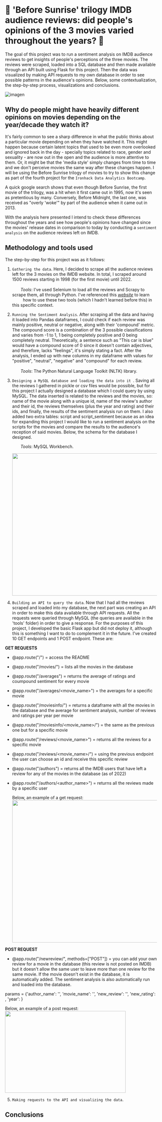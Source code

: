 # 🎥 'Before Sunrise' trilogy IMDB audience reviews: did people's opinions of the 3 movies varied throughout the years? 🎥

The goal of this project was to run a sentiment analysis on IMDB audience reviews to get insights of people's perceptions of the three movies. The reviews were scraped, loaded into a SQL database and then made available through an API built using Flask for this project. Then the data was visualized by making API requests to my own database in order to see possible patterns in the audience's opinions.
Below, some contextualization, the step-by-step process, visualizations and conclusions.

![imagen](https://user-images.githubusercontent.com/109185207/221367485-ef9522f6-0467-46ee-9c2b-1dea7c33fdd7.png)


## Why do people might have heavily different opinions on movies depending on the year/decade they watch it?

It's fairly common to see a sharp difference in what the public thinks about a particular movie depending on when they have watched it. This might happen because certain latent topics that used to be even more overlooked and ignored back in the day - specially topics related to race, gender and sexuality - are now out in the open and the audience is more attentive to them. Or, it might be that the 'media style' simply changes from time to time and we don't perceive movies the same way after these changes happen. I will be using the Before Sunrise trilogy of movies to try to show this change as part of the fourth project for the ``Ironhack Data Analytics Bootcamp``.

A quick google search shows that even though Before Sunrise, the first movie of the trilogy, was a hit when it first came out in 1995, now it's seen as pretentious by many. Conversely, Before Midnight, the last one, was received as "overly 'woke'" by part of the audience when it came out in 2013.

With the analysis here presented I intend to check these differences throughout the years and see how people's opinions have changed since the movies' release dates in comparison to today by conducting a ``sentiment analysis`` on the audience reviews left on IMDB.

## Methodology and tools used

The step-by-step for this project was as it follows:

1. ``Gathering the data``. Here, I decided to scrape all the audience reviews left for the 3 movies on the IMDB website. In total, I scraped around 1500 reviews starting in 1998 (for the first movie) until 2022.  <br/>
                 <br/> &nbsp;&nbsp;&nbsp;&nbsp;&nbsp;&nbsp; *Tools*: I've used Selenium to load all the reviews and Scrapy to scrape them, all through Python. 
                    I've referenced this [*website*](https://www.analyticsvidhya.com/blog/2022/07/scraping-imdb-reviews-in-python-using-selenium/) to learn &nbsp;&nbsp;&nbsp;&nbsp;&nbsp;&nbsp;&nbsp;&nbsp; how to use these two tools (which I hadn't learned before this) in this specific context. 

2. ``Running the Sentiment Analysis``. After scraping all the data and having it loaded into Pandas dataframes, I could check if each review was mainly positive, neutral or negative, along with their 'compound' metric. The compound score is a combination of the 3 possible classifications and varies from -1 to 1, 1 being completely positive and 0 being completely neutral. Theoretically, a sentence such as "This car is blue" would have a compound score of 0 since it doesn't contain adjectives, and therefore, lacks "feelings", it's simply stating a fact. After the analysis, I ended up with new columns in my dataframe with values for "positive", "neutral", "negative" and "compound" for each review. <br/>
<br/> &nbsp;&nbsp;&nbsp;&nbsp;&nbsp;&nbsp; *Tools*: The Python Natural Language Toolkit (NLTK) library.  

3. ``Designing a MySQL database and loading the data into it ``. Saving all the reviews I gathered in pickle or csv files would be possible, but for this project I actually designed a database which I could query by using MySQL. The data inserted is related to the reviews and the movies, so: name of the movie along with a unique id, name of the review's author and their id, the reviews themselves (plus the year and rating) and their ids, and finally, the results of the sentiment analysis run on them. I also added two extra tables: script and script_sentiment because as an idea for expanding this project I would like to run a sentiment analysis on the scripts for the movies and compare the results to the audience's reception of said movies. Below, the schema for the database I designed.  

      &nbsp;&nbsp;&nbsp;&nbsp;&nbsp;&nbsp; *Tools*: MySQL Workbench.  
      
   <img src= "https://user-images.githubusercontent.com/109185207/221370658-d657f078-53ff-44e0-a964-d95ca55b8c02.jpg" width="600" height="470">



4. ``Building an API to query the data``. Now that I had all the reviews scraped and loaded into my database, the next part was creating an API in order to make this data available through API requests. All the requests were queried through MySQL (the queries are available in the 'tools' folder) in order to give a response. For the purposes of this project, I developed the basic Flask app but did not deploy it, although this is something I want to do to complement it in the future. I've created 10 GET endpoints and 1 POST endpoint. These are:  

**GET REQUESTS**  

- @app.route("/") = access the README
- @app.route("/movies/") = lists all the movies in the database
- @app.route("/averages") = returns the average of ratings and coumpound sentiment for every movie
- @app.route("/averages/<movie_name>") = the averages for a specific movie
- @app.route("/moviesinfo/") = returns a dataframe with all the movies in the database and the average for sentiment analysis, number of reviews and ratings per year per movie
- @app.route("/moviesinfo/<movie_name>/") = the same as the previous one but for a specific movie
- @app.route("/reviews/<movie_name>") = returns all the reviews for a specific movie
- @app.route("/reviews/<movie_name>/<idreview>") = using the previous endpoint the user can choose an id and receive this specific review
- @app.route("/authors") = returns all the IMDB users that have left a review for any of the movies in the database (as of 2022)
- @app.route("/authors/<author_name>") = returns all the reviews made by a specific user  
  
  Below, an example of a get request:  
  <img src= "https://user-images.githubusercontent.com/109185207/221385920-3e0ab003-0b9b-4339-bdc8-9f840645c90f.jpg" width="600" height="470">

**POST REQUEST**
- @app.route("/newreview/", methods=["POST"]) = you can add your own review for a movie in the database (this review is not posted on IMDB) but it doesn't allow the same user to leave more than one review for the same movie. If the movie doesn't exist in the database, it is automatically added. The sentiment analysis is also automatically run and loaded into the database.  
  
params = {'author_name': '', 'movie_name': '', 'new_review': '', 'new_rating': , 'year': }  
  
  Below, an example of a post request:  
  <img src= "https://user-images.githubusercontent.com/109185207/221385906-54d9c77e-cd09-4e9f-be7f-0e5f020e4114.jpg" width="400" height="270">
 
  


5. ``Making requests to the API and visualizing the data``.

## Conclusions
